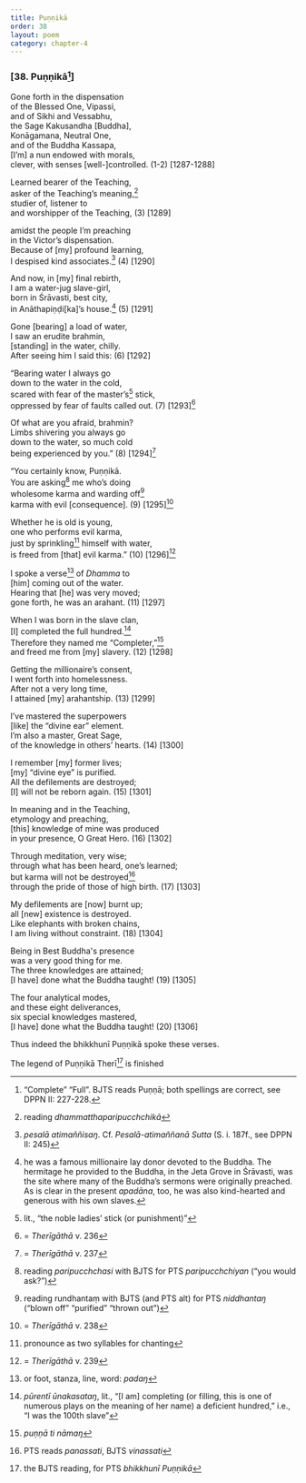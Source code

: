 ```yaml
---
title: Puṇṇikā
order: 38
layout: poem
category: chapter-4
---
```


### \[38. Puṇṇikā[^1]\]

Gone forth in the dispensation  
of the Blessed One, Vipassi,  
and of Sikhi and Vessabhu,  
the Sage Kakusandha \[Buddha\],  
Konāgamana, Neutral One,  
and of the Buddha Kassapa,  
\[I’m\] a nun endowed with morals,  
clever, with senses \[well-\]controlled. (1-2) \[1287-1288\]

Learned bearer of the Teaching,  
asker of the Teaching’s meaning,[^2]  
studier of, listener to  
and worshipper of the Teaching, (3) \[1289\]

amidst the people I’m preaching  
in the Victor’s dispensation.  
Because of \[my\] profound learning,  
I despised kind associates.[^3] (4) \[1290\]

And now, in \[my\] final rebirth,  
I am a water-jug slave-girl,  
born in Śrāvasti, best city,  
in Anāthapiṇḍi\[ka\]’s house.[^4] (5) \[1291\]

Gone \[bearing\] a load of water,  
I saw an erudite brahmin,  
\[standing\] in the water, chilly.  
After seeing him I said this: (6) \[1292\]

“Bearing water I always go  
down to the water in the cold,  
scared with fear of the master’s[^5] stick,  
oppressed by fear of faults called out. (7) \[1293\][^6]

Of what are you afraid, brahmin?  
Limbs shivering you always go  
down to the water, so much cold  
being experienced by you.” (8) \[1294\][^7]

“You certainly know, Puṇṇikā.  
You are asking[^8] me who’s doing  
wholesome karma and warding off[^9]  
karma with evil \[consequence\]. (9) \[1295\][^10]

Whether he is old is young,  
one who performs evil karma,  
just by sprinkling[^11] himself with water,  
is freed from \[that\] evil karma.” (10) \[1296\][^12]

I spoke a verse[^13] of *Dhamma* to  
\[him\] coming out of the water.  
Hearing that \[he\] was very moved;  
gone forth, he was an arahant. (11) \[1297\]

When I was born in the slave clan,  
\[I\] completed the full hundred.[^14]  
Therefore they named me “Completer,”[^15]  
and freed me from \[my\] slavery. (12) \[1298\]

Getting the millionaire’s consent,  
I went forth into homelessness.  
After not a very long time,  
I attained \[my\] arahantship. (13) \[1299\]

I’ve mastered the superpowers  
\[like\] the “divine ear” element.  
I’m also a master, Great Sage,  
of the knowledge in others’ hearts. (14) \[1300\]

I remember \[my\] former lives;  
\[my\] “divine eye” is purified.  
All the defilements are destroyed;  
\[I\] will not be reborn again. (15) \[1301\]

In meaning and in the Teaching,  
etymology and preaching,  
\[this\] knowledge of mine was produced  
in your presence, O Great Hero. (16) \[1302\]

Through meditation, very wise;  
through what has been heard, one’s learned;  
but karma will not be destroyed[^16]  
through the pride of those of high birth. (17) \[1303\]

My defilements are \[now\] burnt up;  
all \[new\] existence is destroyed.  
Like elephants with broken chains,  
I am living without constraint. (18) \[1304\]

Being in Best Buddha's presence  
was a very good thing for me.  
The three knowledges are attained;  
\[I have\] done what the Buddha taught! (19) \[1305\]

The four analytical modes,  
and these eight deliverances,  
six special knowledges mastered,  
\[I have\] done what the Buddha taught! (20) \[1306\]

Thus indeed the bhikkhunī Puṇṇikā spoke these verses.

The legend of Puṇṇikā Therī[^17] is finished

[^1]: “Complete” “Full”. BJTS reads Puṇṇā; both spellings are correct, see DPPN II: 227-228.

[^2]: reading *dhammatthaparipu<span class="diacritics" data-state="on">c</span><span class="no-diacritics" data-state="off">ch</span>chikā*

[^3]: *pesalā atimaññisaŋ*. Cf. *Pesalā-atimaññanā Sutta* (S. i. 187f., see DPPN II: 245)

[^4]: he was a famous millionaire lay donor devoted to the Buddha. The hermitage he provided to the Buddha, in the Jeta Grove in Śrāvasti, was the site where many of the Buddha’s sermons were originally preached. As is clear in the present *apadāna*, too, he was also kind-hearted and generous with his own slaves.

[^5]: lit., “the noble ladies’ stick (or punishment)”

[^6]: = *Therīgāthā* v. 236

[^7]: = *Therīgāthā* v. 237

[^8]: reading *paripu<span class="diacritics" data-state="on">c</span><span class="no-diacritics" data-state="off">ch</span>chasi* with BJTS for PTS *paripu<span class="diacritics" data-state="on">c</span><span class="no-diacritics" data-state="off">ch</span>chiyan* (“you would ask?”)

[^9]: reading rundhantaṃ with BJTS (and PTS alt) for PTS *niddhantaŋ* (“blown off” “purified” “thrown out”)

[^10]: = *Therīgāthā* v. 238

[^11]: pronounce as two syllables for chanting

[^12]: = *Therīgāthā* v. 239

[^13]: or foot, stanza, line, word: *padaŋ*

[^14]: *pūrentī ūnakasataŋ*, lit., “\[I am\] completing (or filling, this is one of numerous plays on the meaning of her name) a deficient hundred,” i.e., “I was the 100th slave”

[^15]: *puṇṇā ti nāmaŋ*

[^16]: PTS reads *panassati*, BJTS *vinassati*

[^17]: the BJTS reading, for PTS *bhikkhunī Puṇṇikā*
